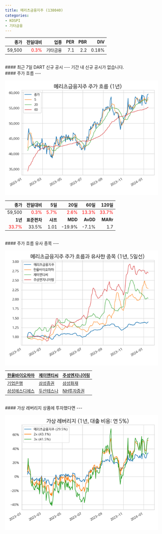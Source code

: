```yaml
---
title: 메리츠금융지주 (138040)
categories:
- KOSPI
- 기타금융
---
```


|**종가**|**전일대비**|**업종**|**PER**|**PBR**|**DIV**|
|-------:|-----------:|-------:|------:|------:|------:|
|59,500|<span style="color: red">0.3%</span>|기타금융|7.1|2.2|0.18%|

<!-- more -->

<br>
#### 최근 7일 DART 신규 공시<a id="dart"></a>
---
기간 내 신규 공시가 없습니다.

<br>
#### 주가 흐름<a id="price"></a>
---

![138040](/assets/images/stock/138040.png)

|**종가**|**전일대비**|**5일**|**20일**|**60일**|**120일**|
|-------:|-----------:|------:|-------:|-------:|--------:|
| 59,500 | <span style="color: red">0.3%</span> | <span style="color: red">5.7%</span> | <span style="color: red">2.6%</span> | <span style="color: red">13.3%</span> | <span style="color: red">33.7%</span> |
|**1년**|**표준편차**|**샤프**|**MDD**|**AvDD**|**MARr**|
| <span style="color: red">33.7%</span> | 33.5% | 1.01 | -19.9% | -7.1% | 1.7 |

<br>
#### 주가 흐름 유사 종목<a id="corr"></a>
---

![138040](/assets/images/stock/138040_corr.png)

| [한올바이오파마](/009420/) | [제이앤티씨](/204270/) | [주성엔지니어링](/036930/) |
|:---------------------------------------|:---------------------------------------|:---------------------------------------|
| [기업은행](/024110/) | [삼성증권](/016360/) | [삼성화재](/000810/) |
| [삼성에스디에스](/018260/) | [두산테스나](/131970/) | [NH투자증권](/005940/) |

<br>
#### 가상 레버리지 상품에 투자했다면<a id="2x"></a>
---

![138040](/assets/images/stock/138040_2x.png)

[^corr]: 상관계수를 이용하여 분석하였습니다.